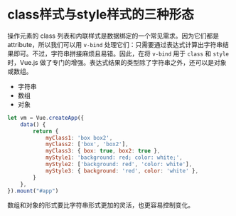 # class样式与style样式的三种形态

操作元素的 class 列表和内联样式是数据绑定的一个常见需求。因为它们都是 attribute，所以我们可以用 `v-bind` 处理它们：只需要通过表达式计算出字符串结果即可。不过，字符串拼接麻烦且易错。因此，在将 `v-bind` 用于 `class` 和 `style` 时，Vue.js 做了专门的增强。表达式结果的类型除了字符串之外，还可以是对象或数组。

- 字符串
- 数组
- 对象

```javascript
let vm = Vue.createApp({
    data() {
        return {
            myClass1: 'box box2',
            myClass2: ['box', 'box2'],
            myClass3: { box: true, box2: true },
            myStyle1: 'background: red; color: white;',
            myStyle2: ['background: red', 'color: white'],
            myStyle3: { background: 'red', color: 'white' },
        }
    },
}).mount("#app")
```

数组和对象的形式要比字符串形式更加的灵活，也更容易控制变化。

